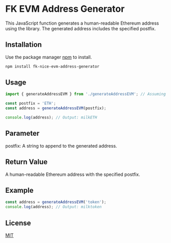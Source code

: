# FK EVM Address Generator

This JavaScript function generates a human-readable Ethereum address using the library. The generated address includes the specified postfix.

## Installation

Use the package manager [npm](npmjs.com) to install.

```bash
npm install fk-nice-evm-address-generator
```

## Usage

```javascript
import { generateAddressEVM } from './generateAddressEVM'; // Assuming the file is in the same directory

const postfix = 'ETH';
const address = generateAddressEVM(postfix);

console.log(address); // Output: milkETH
```

## Parameter

postfix: A string to append to the generated address.

## Return Value

A human-readable Ethereum address with the specified postfix.

## Example

```javascript
const address = generateAddressEVM('token');
console.log(address); // Output: milktoken
```

## License

[MIT](https://choosealicense.com/licenses/mit/)
